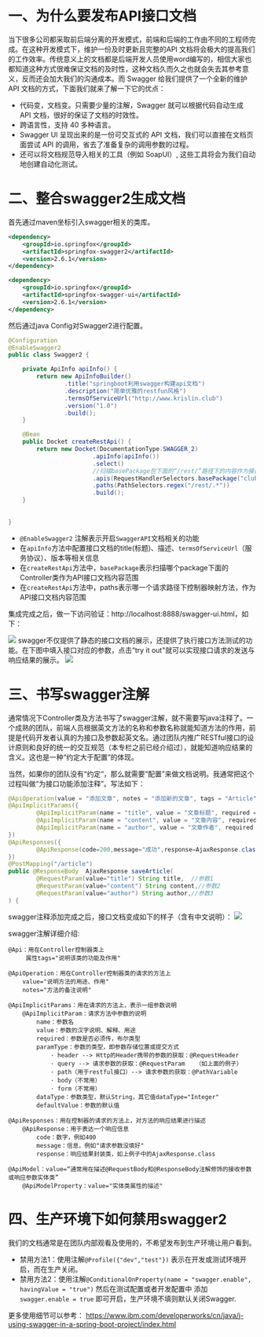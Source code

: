 # 一、为什么要发布API接口文档

当下很多公司都采取前后端分离的开发模式，前端和后端的工作由不同的工程师完成。在这种开发模式下，维护一份及时更新且完整的API 文档将会极大的提高我们的工作效率。传统意义上的文档都是后端开发人员使用word编写的，相信大家也都知道这种方式很难保证文档的及时性，这种文档久而久之也就会失去其参考意义，反而还会加大我们的沟通成本。而 Swagger 给我们提供了一个全新的维护 API 文档的方式，下面我们就来了解一下它的优点：

- 代码变，文档变。只需要少量的注解，Swagger 就可以根据代码自动生成 API 文档，很好的保证了文档的时效性。
- 跨语言性，支持 40 多种语言。
- Swagger UI 呈现出来的是一份可交互式的 API 文档，我们可以直接在文档页面尝试 API 的调用，省去了准备复杂的调用参数的过程。
- 还可以将文档规范导入相关的工具（例如 SoapUI）, 这些工具将会为我们自动地创建自动化测试。

# 二、整合swagger2生成文档

首先通过maven坐标引入swagger相关的类库。

```xml
<dependency>
	<groupId>io.springfox</groupId>
	<artifactId>springfox-swagger2</artifactId>
	<version>2.6.1</version>
</dependency>

<dependency>
	<groupId>io.springfox</groupId>
	<artifactId>springfox-swagger-ui</artifactId>
	<version>2.6.1</version>
</dependency>
```

然后通过java Config对Swagger2进行配置。

```java
@Configuration
@EnableSwagger2 
public class Swagger2 {

    private ApiInfo apiInfo() {
		return new ApiInfoBuilder()
				.title("springboot利用swagger构建api文档")
				.description("简单优雅的restfun风格")
				.termsOfServiceUrl("http://www.krislin.club")
				.version("1.0")
				.build();
    }

	@Bean
	public Docket createRestApi() {
		return new Docket(DocumentationType.SWAGGER_2)
                        .apiInfo(apiInfo())
                        .select()
                        //扫描basePackage包下面的“/rest/”路径下的内容作为接口文档构建的目标
                        .apis(RequestHandlerSelectors.basePackage("club.krislin.bootlaunch"))
                        .paths(PathSelectors.regex("/rest/.*"))
                        .build();
	}
	
	
}
```

- `@EnableSwagger2` 注解表示开启`SwaggerAPI`文档相关的功能
- 在`apiInfo`方法中配置接口文档的title(标题)、描述、`termsOfServiceUrl`（服务协议）、版本等相关信息
- 在`createRestApi`方法中，`basePackage`表示扫描哪个package下面的Controller类作为API接口文档内容范围
- 在`createRestApi`方法中，paths表示哪一个请求路径下控制器映射方法，作为API接口文档内容范围

集成完成之后，做一下访问验证：http://localhost:8888/swagger-ui.html，如下：

![](https://cdn.jsdelivr.net/gh/krislinzhao/IMGcloud/img//20200416193906.png)
swagger不仅提供了静态的接口文档的展示，还提供了执行接口方法测试的功能。在下图中填入接口对应的参数，点击“try it out"就可以实现接口请求的发送与响应结果的展示。
![](https://cdn.jsdelivr.net/gh/krislinzhao/IMGcloud/img//20200416194054.png)

# 三、书写swagger注解

通常情况下Controller类及方法书写了swagger注解，就不需要写java注释了。一个成熟的团队，前端人员根据英文方法的名称和参数名称就能知道方法的作用，前提是代码开发者认真的为接口及参数起英文名。通过团队内推广RESTful接口的设计原则和良好的统一的交互规范（本专栏之前已经介绍过），就能知道响应结果的含义。这也是一种“约定大于配置”的体现。

当然，如果你的团队没有“约定“，那么就需要“配置”来做文档说明。我通常把这个过程叫做“为接口功能添加注释”。写法如下：

```java
@ApiOperation(value = "添加文章", notes = "添加新的文章", tags = "Article",httpMethod = "POST")
@ApiImplicitParams({
        @ApiImplicitParam(name = "title", value = "文章标题", required = true, dataType = "String"),
        @ApiImplicitParam(name = "content", value = "文章内容", required = true, dataType = "String"),
        @ApiImplicitParam(name = "author", value = "文章作者", required = true, dataType = "String")
})
@ApiResponses({
        @ApiResponse(code=200,message="成功",response=AjaxResponse.class),
})
@PostMapping("/article")
public @ResponseBody  AjaxResponse saveArticle(
        @RequestParam(value="title") String title,  //参数1
        @RequestParam(value="content") String content,//参数2
        @RequestParam(value="author") String author,//参数3
) {
```

swagger注释添加完成之后，接口文档变成如下的样子（含有中文说明）：
![](https://cdn.jsdelivr.net/gh/krislinzhao/IMGcloud/img//20200416194139.png)

swagger注解详细介绍:

```
@Api：用在Controller控制器类上
     属性tags="说明该类的功能及作用"

@ApiOperation：用在Controller控制器类的请求的方法上
    value="说明方法的用途、作用"
    notes="方法的备注说明"

@ApiImplicitParams：用在请求的方法上，表示一组参数说明
    @ApiImplicitParam：请求方法中参数的说明
        name：参数名
        value：参数的汉字说明、解释、用途
        required：参数是否必须传，布尔类型
        paramType：参数的类型，即参数存储位置或提交方式
            · header --> Http的Header携带的参数的获取：@RequestHeader
            · query --> 请求参数的获取：@RequestParam   （如上面的例子）
            · path（用于restful接口）--> 请求参数的获取：@PathVariable
            · body（不常用）
            · form（不常用）    
        dataType：参数类型，默认String，其它值dataType="Integer"       
        defaultValue：参数的默认值

@ApiResponses：用在控制器的请求的方法上，对方法的响应结果进行描述
    @ApiResponse：用于表达一个响应信息
        code：数字，例如400
        message：信息，例如"请求参数没填好"
        response：响应结果封装类，如上例子中的AjaxResponse.class

@ApiModel：value=“通常用在描述@RequestBody和@ResponseBody注解修饰的接收参数或响应参数实体类”
    @ApiModelProperty：value="实体类属性的描述"
```

# 四、生产环境下如何禁用swagger2

我们的文档通常是在团队内部观看及使用的，不希望发布到生产环境让用户看到。

- 禁用方法1：使用注解`@Profile({"dev","test"})` 表示在开发或测试环境开启，而在生产关闭。
- 禁用方法2：使用注解`@ConditionalOnProperty(name = "swagger.enable", havingValue = "true")` 然后在测试配置或者开发配置中 添加 `swagger.enable = true` 即可开启，生产环境不填则默认关闭Swagger.

更多使用细节可以参考：
https://www.ibm.com/developerworks/cn/java/j-using-swagger-in-a-spring-boot-project/index.html